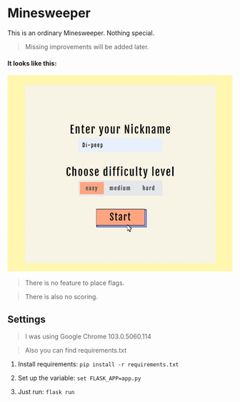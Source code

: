 # Minesweeper

This is an ordinary Minesweeper. Nothing special.

> Missing improvements will be added later.

#### It looks like this:

<img src="https://github.com/Di-peep/Minesweeper/blob/master/docs/minefield.gif" alt="how it works" width="560" height="440" />

> There is no feature to place flags.

> There is also no scoring.

##
## Settings

> I was using Google Chrome 103.0.5060.114 

> Also you can find requirements.txt 

1. Install requirements: `pip install -r requirements.txt`

2. Set up the variable: `set FLASK_APP=app.py`

3. Just run: `flask run`
